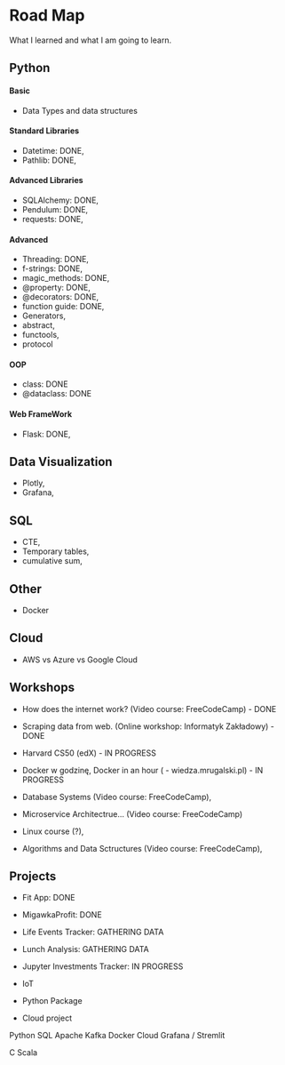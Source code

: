# Road Map
What I learned and what I am going to learn. 

## Python

#### Basic
- Data Types and data structures

#### Standard Libraries
- Datetime: DONE,
- Pathlib: DONE,

#### Advanced Libraries
- SQLAlchemy: DONE,
- Pendulum: DONE,
- requests: DONE,

#### Advanced
- Threading: DONE,
- f-strings: DONE,
- magic_methods: DONE,
- @property: DONE,
- @decorators: DONE,
- function guide: DONE,
- Generators,
- abstract,
- functools,
- protocol

#### OOP
- class: DONE
- @dataclass: DONE

#### Web FrameWork
- Flask: DONE,

## Data Visualization
- Plotly,
- Grafana,

## SQL
- CTE,
- Temporary tables,
- cumulative sum,

## Other
- Docker

## Cloud
- AWS vs Azure vs Google Cloud

## Workshops
- How does the internet work? (Video course: FreeCodeCamp) - DONE
- Scraping data from web. (Online workshop: Informatyk Zakładowy) - DONE

- Harvard CS50 (edX) - IN PROGRESS
- Docker w godzinę, Docker in an hour ( - wiedza.mrugalski.pl) - IN PROGRESS


- Database Systems (Video course: FreeCodeCamp),
- Microservice Architectrue...  (Video course: FreeCodeCamp)
- Linux course (?),
- Algorithms and Data Sctructures (Video course: FreeCodeCamp),


## Projects
- Fit App: DONE
- MigawkaProfit: DONE

- Life Events Tracker: GATHERING DATA
- Lunch Analysis: GATHERING DATA

- Jupyter Investments Tracker: IN PROGRESS

- IoT
- Python Package
- Cloud project


Python
SQL
Apache Kafka
Docker
Cloud
Grafana / Stremlit

C
Scala